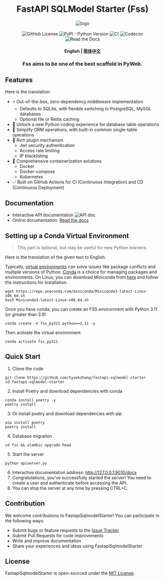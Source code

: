 <div  align="center" style="margin-top: 3%">
   <h1>
     FastAPI SQLModel Starter (Fss)
   </h1>
   <p>
     <img src="https://raw.githubusercontent.com/tyvekzhang/fastapi-sqlmodel-starter/main/docs/source/_static/img/fss.svg" alt="logo" style="vertical-align:middle; margin: 0.5%"/>
   </p>
   <p>
     <img alt="GitHub License" src="https://img.shields.io/github/license/tyvekzhang/fastapi-sqlmodel-starter">
     <img alt="PyPI - Python Version" src="https://img.shields.io/pypi/pyversions/fastapi-sqlmodel-starter">
     <img alt="CI" src="https://github.com/tyvekzhang/fastapi-sqlmodel-starter/actions/workflows/ci.yaml/badge.svg">
     <img alt="Codecov" src="https://img.shields.io/codecov/c/github/tyvekzhang/fastapi-sqlmodel-starter">
     <img alt="Read the Docs" src="https://img.shields.io/readthedocs/fastapi-sqlmodel-starter">
   </p>
   <h4>
      <p>
        <b>English</b> |
        <a href="https://github.com/tyvekzhang/fastapi-sqlmodel-starter/blob/main/README.md">简体中文</a>
     </p>
   </h4>
   <h3>
    Fss aims to be one of the best scaffold in PyWeb.
   </h3>
</div>

## Features

Here is the translation:

* ⚡ Out-of-the-box, zero-dependency middleware implementation
   - Defaults to SQLite, with flexible switching to PostgreSQL, MySQL databases
   - Optional file or Redis caching
* 🚢 Unlock a new Python coding experience for database table operations
* 🚀 Simplify ORM operations, with built-in common single-table operations
* 🎨 Rich plugin mechanism
   - Jwt security authentication
   - Access rate limiting
   - IP blacklisting
* 🐋 Comprehensive containerization solutions
  - Docker
  - Docker-compose
  - Kubernetes
* ✅ Built on GitHub Actions for CI (Continuous Integration) and CD (Continuous Deployment)

## Documentation
- Interactive API documentation
  <img alt="API doc"  src="https://raw.githubusercontent.com/tyvekzhang/fastapi-sqlmodel-starter/main/docs/img/api_doc.png">
- Online documentation: [Read the docs](https://fastapi-sqlmodel-starter.readthedocs.io/en/latest/)

## Setting up a Conda Virtual Environment
> This part is optional, but may be useful for new Python learners.

Here is the translation of the given text to English:

Typically, [virtual environments](https://docs.python.org/3/glossary.html#term-virtual-environment) can solve issues like package conflicts and multiple versions of Python. [Conda](https://conda.io/en/latest/) is a choice for managing packages and environments. On Linux, you can download Miniconda from [here](https://conda.io/en/latest/miniconda.html) and follow the instructions for installation.
```shell
wget https://repo.anaconda.com/miniconda/Miniconda3-latest-Linux-x86_64.sh
bash Miniconda3-latest-Linux-x86_64.sh
```
Once you have conda, you can create an FSS environment with Python 3.11 (or greater than 3.9)
```shell
conda create -n fss_py311 python==3.11 -y
```
Then activate the virtual environment
```shell
conda activate fss_py311
```
## Quick Start
1. Clone the code
```shell
git clone https://github.com/tyvekzhang/fastapi-sqlmodel-starter
cd fastapi-sqlmodel-starter
```
2. Install Poetry and download dependencies with conda
```shell
conda install poetry -y
poetry install
```
3. Or install poetry and download dependencies with pip
```shell
pip install poetry
poetry install
```
4. Database migration
```shell
cd fss && alembic upgrade head
```
5. Start the server
```shell
python apiserver.py
```
6. Interactive documentation address: http://127.0.0.1:9010/docs
7. Congratulations, you've successfully started the server! You need to create a user and authenticate before
   accessing the API.
8. You can stop the server at any time by pressing CTRL+C.

## Contribution

We welcome contributions to FastapiSqlmodelStarter! You can participate in the following ways:

- Submit bugs or feature requests to the [Issue Tracker](https://github.com/tyvekzhang/fastapi-sqlmodel-starter/issues)
- Submit Pull Requests for code improvements
- Write and improve documentation
- Share your experiences and ideas using FastapiSqlmodelStarter

## License

FastapiSqlmodelStarter is open-sourced under the [MIT License](https://opensource.org/licenses/MIT).
